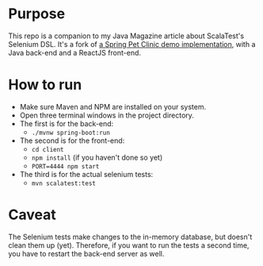 # Purpose
This repo is a companion to my Java Magazine article about ScalaTest's Selenium DSL. It's a fork of [a Spring Pet Clinic demo implementation](https://github.com/spring-petclinic/spring-petclinic-reactjs), with a Java back-end and a ReactJS front-end.

# How to run
* Make sure Maven and NPM are installed on your system.
* Open three terminal windows in the project directory.
* The first is for the back-end:
  * `./mvnw spring-boot:run`
* The second is for the front-end:
  * `cd client`
  * `npm install` (if you haven't done so yet)
  * `PORT=4444 npm start`
* The third is for the actual selenium tests:
  * `mvn scalatest:test`
 
# Caveat
The Selenium tests make changes to the in-memory database, but doesn't clean them up (yet). Therefore, if you want to run the tests a second time, you have to restart the back-end server as well.
